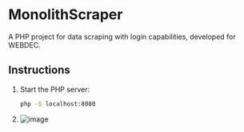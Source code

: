# MonolithScraper

A PHP project for data scraping with login capabilities, developed for WEBDEC.

## Instructions

1. Start the PHP server:
   ```bash
   php -S localhost:8080

2. ![image](https://github.com/user-attachments/assets/add2f2c9-d400-4498-9302-f1206afcc2e5)
